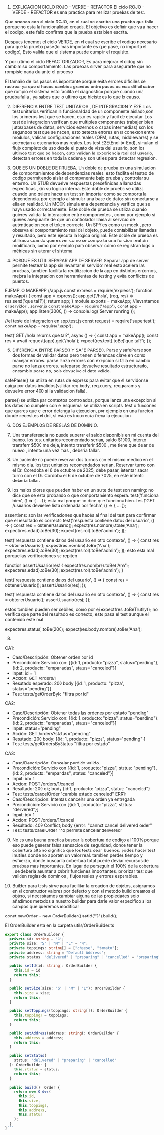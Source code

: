1) EXPLICACION CICLO ROJO - VERDE - REFACTOR
El ciclo ROJO - VERDE - REFACTOR es una practica para realizar pruebas de test.

Que arranca con el ciclo ROJO, en el cual se escribe una prueba que falla porque no esta la funcionalidad creada.
El objetivo es definir que va a hacer el codigo, este fallo confirma que la prueba esta bien escrita.

Despues tenemos el ciclo VERDE, en el cual se escribe el codigo necesario para que la prueba pase(lo mas importante es que pase, no importa el codigo), Esto valida que el sistema puede cumplir el requisito.

Y por ultimo el ciclo REFACTORIZADOR, Es para mejorar el cidog sin cambiar su comportamiento. Las pruebas sirven para asegurarte que no rompiste nada durante el proceso


El tamaño de los pasos es importante porque evita errores dificiles de rastrear ya que si haces cambios grandes entre pasos es mas dificil saber que rompio el sistema esto facilita el diagnostico porque cuando una prueba falla , ya sabes que lo ultimo que hiciste es lo que lo causo.


2) DIFERENCIA ENTRE TEST UNITARIOS , DE INTEGRACION Y E2E.
Los test unitarios verifican la funcionalidad de un componente aislado,son los primeros test que se hacen, esto es rapido y facil de ejecutar.
Los test de integracion verifican que multiples componentes trabajen bien jutos(bases de datos, servicios externos o capas intermedias) son los segundos test que se hacen, esto detecta errores en la conexion entre modulos, validan configuraciones reales (ORM, rutas, middlewares) y se acemejan a escenarios mas reales.
Los test E2E(End-to-End), simulan el flujo completo de uso desde el punto de vista del usuario, son los ultimos test que se hacen, esto validan la experiencia real del usuario, detectan errores en toda la cadena y son utiles para detectar regresion.

3) QUE ES UN DOBLE DE PRUEBA.
Un doble de prueba es una simulacion de comportamientos de dependencias reales, esto facilita el testeo de codigo permitiendo aislar el componente bajo prueba y controlar su entorno.
Un STUB devuelve respuestas predefinidas a llamadas especificas , sin su logica interna. Este doble de prueba se utiliza cuando uno quiere hacer un test sin importar como se comporta la dependencia. por ejemplo al simular una base de datos sin conectarse a ella en realidad.
Un MOCK simula una dependencia y verifica que se haya usado correctamente. Este doble de prueba se utiliza cuando quieres validar la interaccion entre componentes , como por ejemplo si queres asegurarte de que un controlador llama al servicio de autenticacion con el token correcto.
Un SPY es como un mock , pero observa el comportamiento real del objeto, puede contabilizar llamadas y resultado, pero este ejecuta la logica original. Este doble de prueba es utilizaco cuando queres ver como se comporta una funcion real sin modificarla, como por ejemplo para observar cómo se registran logs o métricas sin alterar el sistema

4) PORQUE ES UTIL SEPARAR APP DE SERVER.
Separar app de server permite testear la app sin levantar el servidor real esto acelera las pruebas, tambien facilita la reutilizacion de la app en distintos entornos, mejora la integracion con herramientas de testing y evita conflictos de puertos.

EJEMPLO MAKEAPP
//app.js
const express = require('express');
function makeApp() {
  const app = express();
  app.get('/hola', (req, res) => res.send('que tal?'));
  return app;
}
module.exports = makeApp;
//levantamos el servidor , server.js
const makeApp = require('./app');
const app = makeApp();
app.listen(3000, () => console.log('Server running'));

//el teste de integracion en app.test.js
const request = require('supertest');
const makeApp = require('./app');

test('GET /hola returns que tal?', async () => {
  const app = makeApp();
  const res = await request(app).get('/hola');
  expect(res.text).toBe('que tal?');
});

5) DIFERENCIA ENTRE PARSE() Y SAFE PARSE().
Parse y safeParse son dos formas de validar datos pero tienen diferencas clave en como manejar errores.
parse lanza errores con exepcion si falla en cambio parse no lanza errores. safeparse devuelve resultado estructurado, encambio parse no, solo devuelve el dato valido.

safeParse() se utiliza en rutas de express para evitar que el servidor se caiga por datos invalidos(validar req.body, req.query, req.params y devuelve error 400 si la validacion falla).

parse() se utiliza par contextos controlados, porque lanza una excepcion si los datos no cumplen con el esquema. se utiliza en scripts, test o funcones que queres que el error detenga la ejecucion, por ejemplo en una funcion donde necesites el dni, si esta es incorrecta frena la ejecucion

6) DOS EJEMPLOS DE REGLAS DE DOMINIO.
1) Una transferencia no puede superar el saldo disponible en mi cuenta del banco. los test unitarios recomendado serian,
saldo $1000, intento transferr $500 me deja, intento transferir $500 , me tiene que dejar de nuevo , intento una vez mas , deberia fallar.
2) Un paciente no puede reservar dos turnos con el mismo medico en el mismo dia. los test unitarios recomendados serian, Reservar turno con el Dr. Coredoba el 6 de octubre de 2025, debe pasar, intentar sacar turno con el Dr. Cordoba el 6 de octubre de 2025, en este intento deberia fallar.

7) los malos olores que pueden haber en un suite de test son
naming: no dice que se esta probando o que comportamiento espera.
test('funciona bien', () => { ... });
esta mal porque no dice que funciona bien.
test('GET /usuarios devuelve lista ordenada por fecha', () => { ... });

assertions: son las verificaciones que hacés al final del test para confirmar que el resultado es correcto
test('respuesta contiene datos del usuario', () => {
  const res = obtenerUsuario();
  expect(res.nombre).toBe('Ana');
  expect(res.edad).toBe(30);
  expect(res.rol).toBe('admin');
});

test('respuesta contiene datos del usuario en otro contexto', () => {
  const res = obtenerUsuario();
  expect(res.nombre).toBe('Ana');
  expect(res.edad).toBe(30);
  expect(res.rol).toBe('admin');
});
esto esta mal porque las verificaciones se repiten

function assertUsuario(res) {
  expect(res.nombre).toBe('Ana');
  expect(res.edad).toBe(30);
  expect(res.rol).toBe('admin');
}

test('respuesta contiene datos del usuario', () => {
  const res = obtenerUsuario();
  assertUsuario(res);
});

test('respuesta contiene datos del usuario en otro contexto', () => {
  const res = obtenerUsuario();
  assertUsuario(res);
});

estos tambien pueden ser debiles, como por ej
expect(res).toBeTruthy();
no verifica que parte del resultado es correcto, esto pasa el test aunque el contenido este mal

expect(res.status).toBe(200);
expect(res.body.nombre).toBe('Ana');

8) 
CA1:
 - Caso/Descripción: Obtener orden por id
 - Precondición: Servicio con: [{id: 1, producto: "pizza", status="pending"}, {id: 2, producto: "empanadas", status="canceled"}]
 - Input: id = 1
 - Acción: GET /orders/1
 - Resutado esperado: 200 body [{id: 1, producto: "pizza", status="pending"}]
 - Test: tests/getOrderById "filtra por id"

CA2:
 - Caso/Descripción: Obtener todas las ordenes por estado "pending"
 - Precondición: Servicio con: [{id: 1, producto: "pizza", status="pending"}, {id: 2, producto: "empanadas", status="canceled"}]
 - Input: status="pending"
 - Acción: GET /orders?status="pending"
 - Resutado: 200 body: [{id: 1, producto: "pizza", status="pending"}]
 - Test: tests/getOrdersByStatus "filtra por estado"

 CA3: 
 - Caso/Descripción: Cancelar perdido valido.
 - Precondición: Servicio con [{id: 1, producto: "pizza", status: "pending"}, {id: 2, producto: "empandas", status: "canceled"}]
 - Input: id= 1
 - Accion: POST /orders/1/cancel
 - Resultado: 200 ok; body {id:1, producto: "pizza", status: "canceled"}
 - Test: tests/cancelOrder "cambia estado cenceled"
ERR1:
- Caso/Descripcion: Intentas cancelar una orden ya entregada
- Precondicion: Servicio con [{id: 1, producto: "pizza", status: "delivered"}]
- Input: id= 1
- Accion: POST /orders/1/cancel
- Resultado: 409 Conflict; body {error: "cannot cancel delivered order"
- Test: tests/canelOrder "no permite cancelar delivered"  

9) No es una buena practica buscar la cobertura de codigo al 100% porque eso puede generar falsa sensacion de seguridad, donde tener la cobertura alta no significa que los tests sean buenos.
podes hacer test inutiles donde no aporten un valor real.
tambien perdes tiempo y esfuerzo, donde buscar la cobertura total puede deviar recursos de pruebas mas importantes.
En lugar de perseguir el 100% de la cobertura , se deberia apuntar a cubrir funciones importantes, priorizar test que validen reglas de dominios , flujos reales y errores esperables. 


10) Builder para tests sirve para facilitar la creacion de objetos, asignamos en el constructor valores por defecto y con el metodo build creamos el objeto, si necesitamos cambiar alguna de las propiedades solo añadimos metodos a nuestro builder para darle valor especifico a los campos que queremos modificar

const newOrder = new OrderBuilder().setId("3").build();

El OrderBuilder esta en la carpeta utils/OrderBuilder.ts
```ts
export class OrderBuilder {
  private id: string = "1";
  private size: "S" | "M" | "L" = "M";
  private toppings: string[] = ["cheese", "tomato"];
  private address: string = "Default Address";
  private status: "delivered" | "preparing" | "cancelled" = "preparing";

  public setId(id: string): OrderBuilder {
    this.id = id;
    return this;
  }

  public setSize(size: "S" | "M" | "L"): OrderBuilder {
    this.size = size;
    return this;
  }

  public setToppings(toppings: string[]): OrderBuilder {
    this.toppings = toppings;
    return this;
  }

  public setAddress(address: string): OrderBuilder {
    this.address = address;
    return this;
  }

  public setStatus(
    status: "delivered" | "preparing" | "cancelled"
  ): OrderBuilder {
    this.status = status;
    return this;
  }

  public build(): Order {
    return new Order(
      this.id,
      this.size,
      this.toppings,
      this.address,
      this.status
    );
  }
}```
